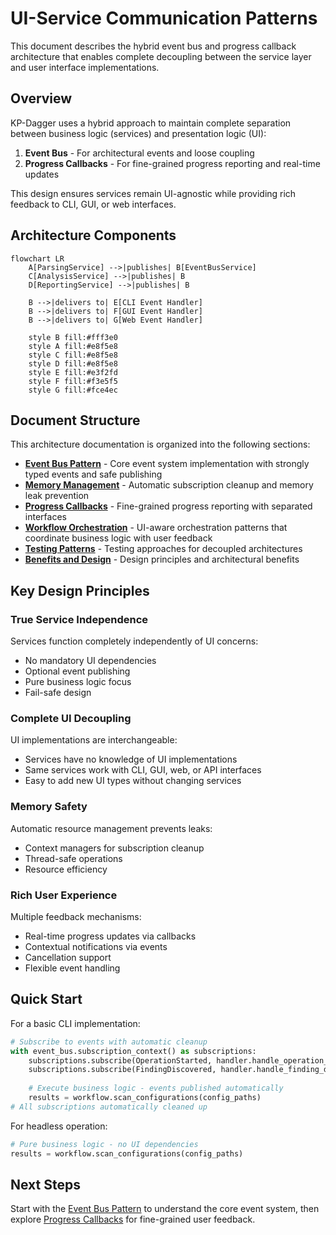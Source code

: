 # UI-Service Communication Patterns

This document describes the hybrid event bus and progress callback architecture that enables complete decoupling between the service layer and user interface implementations.

## Overview

KP-Dagger uses a hybrid approach to maintain complete separation between business logic (services) and presentation logic (UI):

1. **Event Bus** - For architectural events and loose coupling
2. **Progress Callbacks** - For fine-grained progress reporting and real-time updates

This design ensures services remain UI-agnostic while providing rich feedback to CLI, GUI, or web interfaces.

## Architecture Components

```mermaid
flowchart LR
    A[ParsingService] -->|publishes| B[EventBusService]
    C[AnalysisService] -->|publishes| B
    D[ReportingService] -->|publishes| B
    
    B -->|delivers to| E[CLI Event Handler]
    B -->|delivers to| F[GUI Event Handler]
    B -->|delivers to| G[Web Event Handler]
    
    style B fill:#fff3e0
    style A fill:#e8f5e8
    style C fill:#e8f5e8
    style D fill:#e8f5e8
    style E fill:#e3f2fd
    style F fill:#f3e5f5
    style G fill:#fce4ec
```

## Document Structure

This architecture documentation is organized into the following sections:

- **[Event Bus Pattern](event-bus-pattern.md)** - Core event system implementation with strongly typed events and safe publishing
- **[Memory Management](memory-management.md)** - Automatic subscription cleanup and memory leak prevention
- **[Progress Callbacks](progress-callbacks.md)** - Fine-grained progress reporting with separated interfaces
- **[Workflow Orchestration](workflow-orchestration.md)** - UI-aware orchestration patterns that coordinate business logic with user feedback
- **[Testing Patterns](testing-patterns.md)** - Testing approaches for decoupled architectures
- **[Benefits and Design](benefits-and-design.md)** - Design principles and architectural benefits

## Key Design Principles

### True Service Independence
Services function completely independently of UI concerns:
- No mandatory UI dependencies
- Optional event publishing
- Pure business logic focus
- Fail-safe design

### Complete UI Decoupling
UI implementations are interchangeable:
- Services have no knowledge of UI implementations
- Same services work with CLI, GUI, web, or API interfaces
- Easy to add new UI types without changing services

### Memory Safety
Automatic resource management prevents leaks:
- Context managers for subscription cleanup
- Thread-safe operations
- Resource efficiency

### Rich User Experience
Multiple feedback mechanisms:
- Real-time progress updates via callbacks
- Contextual notifications via events
- Cancellation support
- Flexible event handling

## Quick Start

For a basic CLI implementation:

```python
# Subscribe to events with automatic cleanup
with event_bus.subscription_context() as subscriptions:
    subscriptions.subscribe(OperationStarted, handler.handle_operation_started)
    subscriptions.subscribe(FindingDiscovered, handler.handle_finding_discovered)
    
    # Execute business logic - events published automatically
    results = workflow.scan_configurations(config_paths)
# All subscriptions automatically cleaned up
```

For headless operation:

```python
# Pure business logic - no UI dependencies
results = workflow.scan_configurations(config_paths)
```

## Next Steps

Start with the [Event Bus Pattern](event-bus-pattern.md) to understand the core event system, then explore [Progress Callbacks](progress-callbacks.md) for fine-grained user feedback.
